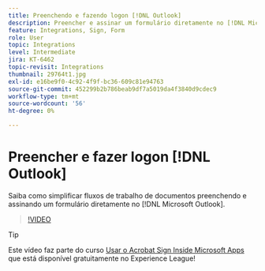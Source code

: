 ```yaml
---
title: Preenchendo e fazendo logon [!DNL Outlook]
description: Preencher e assinar um formulário diretamente no [!DNL Microsoft Outlook]
feature: Integrations, Sign, Form
role: User
topic: Integrations
level: Intermediate
jira: KT-6462
topic-revisit: Integrations
thumbnail: 29764t1.jpg
exl-id: e16be9f0-4c92-4f9f-bc36-609c81e94763
source-git-commit: 452299b2b786beab9df7a5019da4f3840d9cdec9
workflow-type: tm+mt
source-wordcount: '56'
ht-degree: 0%

---
```


# Preencher e fazer logon [!DNL Outlook]

Saiba como simplificar fluxos de trabalho de documentos preenchendo e assinando um formulário diretamente no [!DNL Microsoft Outlook].

>[!VIDEO](https://video.tv.adobe.com/v/344947?quality=12&learn=on&hidetitle=true)

>[!TIP]
>
>Este vídeo faz parte do curso [Usar o Acrobat Sign Inside Microsoft Apps](https://experienceleague.adobe.com/?recommended=Sign-U-1-2020.2) que está disponível gratuitamente no Experience League!
